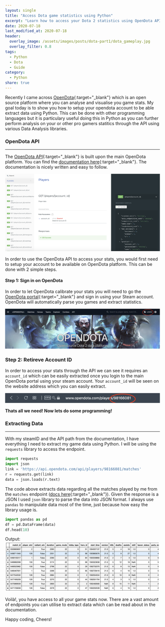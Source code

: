 ```yaml
---
layout: single
title: "Access Dota game statistics using Python"
excerpt: "Learn how to access your Dota 2 statistics using OpenDota API with Python."
date: 2020-07-18
last_modified_at: 2020-07-18
header:
  overlay_image: /assets/images/posts/dota-part1/dota_gameplay.jpg
  overlay_filter: 0.8
tags:
  - Python
  - Dota
  - Guide
category:
  - Python
share: true
---
```

Recently I came across [OpenDota](https://www.opendota.com){:target="_blank"} which is an open source platform where you can analyse and visualise you game stats. My goal today is to show you how to setup your opendota account to be able extract data using Python. This can be done with other programming languages but it is particulary useful doing this in Python as you can further perform analysis on your or other pro gamers statitics through the API using various Data Analysis libraries. 

### OpenDota API
---
The [OpenDota API](https://www.opendota.com/api-keys){:target="_blank"} is built upon the main OpenDota platform. You can find the [documentation here](https://docs.opendota.com){:target="_blank"}. The documentation is nicely written and easy to follow.

![OpenDota docs](/assets/images/posts/dota-part1/opendota_docs.png "Open Dota docs")


In order to use the OpenDota API to access your stats, you would first need to setup your account to be available on OpenDota platform. This can be done with 2 simple steps. 

#### Step 1: Sign in on OpenDota

In order to let OpenDota calibrate your stats you will need to go the [OpenDota portal](https://www.opendota.com){:target="_blank"} and sign in using your Steam account. OpenDota will automatically parse you games and extract statistics. 

![OpenDota Steam Login](/assets/images/posts/dota-part1/opendota_login.png "Steam Login on OpenDota")

### Step 2: Retireve Account ID

In order to access your stats through the API we can see it requires an `account_id` which can be easily extracted once you login to the main OpenDota portal using your steam account. Your `account_id` will be seen on the website address which you can easily extract. 

![OpenDota docs](/assets/images/posts/dota-part1/steamID.png "Open Dota docs")

**Thats all we need! Now lets do some programming!**

### Extracting Data
---
With my steamID and the API path from the documentation, I have everything I need to extract my game data using Python. I will be using the `requests` library to access the endpoint. 
```python
import requests
import json
link = 'https://api.opendota.com/api/players/98166081/matches'
r = requests.get(link)
data = json.loads(r.text)
```
The code above extracts data regarding all the matches played by me from the `matches` endpoint ([docs here](https://docs.opendota.com/#tag/players%2Fpaths%2F~1players~1%7Baccount_id%7D~1matches%2Fget){:target="_blank"}). Given the response is a JSON I used `json` library to parse the data into JSON format. I always use `pandas` to manipulate data most of the time, just because how easy the library usage is. 

```python
import pandas as pd
df = pd.DataFrame(data)
df.head(10)
```
Output:
![dataframe](/assets/images/posts/dota-part1/dataAPI.png)

Voilà!, you have access to all your game stats now. There are a vast amount of endpoints you can utilise to extract data which can be read about in the documentation.

Happy coding, Cheers!








